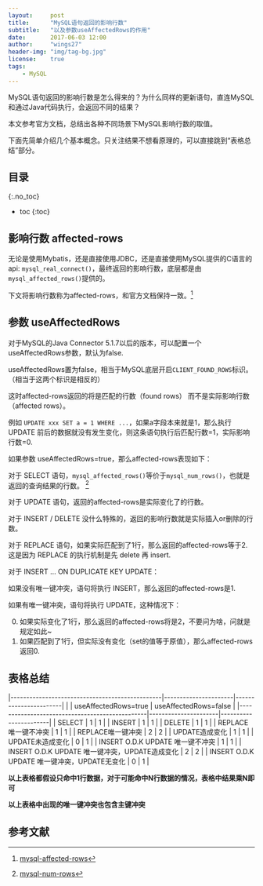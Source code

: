 ```yaml
---
layout:     post
title:      "MySQL语句返回的影响行数"
subtitle:   "以及参数useAffectedRows的作用"
date:       2017-06-03 12:00
author:     "wings27"
header-img: "img/tag-bg.jpg"
license:    true
tags:
    - MySQL
---
```



MySQL语句返回的影响行数是怎么得来的？为什么同样的更新语句，直连MySQL和通过Java代码执行，会返回不同的结果？

本文参考官方文档，总结出各种不同场景下MySQL影响行数的取值。

下面先简单介绍几个基本概念。只关注结果不想看原理的，可以直接跳到“表格总结”部分。


## 目录
{:.no_toc}

- toc
{:toc}

## 影响行数 affected-rows

无论是使用Mybatis，还是直接使用JDBC，还是直接使用MySQL提供的C语言的api: `mysql_real_connect()`，最终返回的影响行数，底层都是由`mysql_affected_rows()`提供的。

下文将影响行数称为affected-rows，和官方文档保持一致。[^1]


## 参数 useAffectedRows

对于MySQL的Java Connector 5.1.7以后的版本，可以配置一个useAffectedRows参数，默认为false.

useAffectedRows置为false，相当于MySQL底层开启`CLIENT_FOUND_ROWS`标识。（相当于这两个标识是相反的）

这时affected-rows返回的将是匹配的行数（found rows） 而不是实际影响行数（affected rows）。

例如 `UPDATE xxx SET a = 1 WHERE ...`，如果a字段本来就是1，那么执行 UPDATE 前后的数据就没有发生变化，则这条语句执行后匹配行数=1，实际影响行数=0.

如果参数 useAffectedRows=true，那么affected-rows表现如下：

对于 SELECT 语句，`mysql_affected_rows()`等价于`mysql_num_rows()`，也就是返回的查询结果的行数。 [^2]

对于 UPDATE 语句，返回的affected-rows是实际变化了的行数。

对于 INSERT / DELETE 没什么特殊的，返回的影响行数就是实际插入or删除的行数。

对于 REPLACE 语句，如果实际匹配到了1行，那么返回的affected-rows等于2. 这是因为 REPLACE 的执行机制是先 delete 再 insert.


对于 INSERT ... ON DUPLICATE KEY UPDATE：

如果没有唯一键冲突，语句将执行 INSERT，那么返回的affected-rows是1.

如果有唯一键冲突，语句将执行 UPDATE，这种情况下：

0. 如果实际变化了1行，那么返回的affected-rows将是2，不要问为啥，问就是规定如此~
0. 如果匹配到了1行，但实际没有变化（set的值等于原值），那么affected-rows返回0.


## 表格总结

|------------------------------------------------|----------------------|-----------------------|
|                                                | useAffectedRows=true | useAffectedRows=false |
|------------------------------------------------|----------------------|-----------------------|
| SELECT                                         |                    1 |                     1 |
| INSERT                                         |                    1 |                     1 |
| DELETE                                         |                    1 |                     1 |
| REPLACE唯一键不冲突                            |                    1 |                     1 |
| REPLACE唯一键冲突                              |                    2 |                     2 |
| UPDATE造成变化                                 |                    1 |                     1 |
| UPDATE未造成变化                               |                    0 |                     1 |
| INSERT O.D.K UPDATE 唯一键不冲突               |                    1 |                     1 |
| INSERT O.D.K UPDATE 唯一键冲突，UPDATE造成变化 |                    2 |                     2 |
| INSERT O.D.K UPDATE 唯一键冲突，UPDATE无变化   |                    0 |                     1 |

**以上表格都假设只命中1行数据，对于可能命中N行数据的情况，表格中结果乘N即可**

**以上表格中出现的唯一键冲突也包含主键冲突**


## 参考文献

[^1]: [mysql-affected-rows](https://dev.mysql.com/doc/refman/5.7/en/mysql-affected-rows.html)
[^2]: [mysql-num-rows](https://dev.mysql.com/doc/refman/5.7/en/mysql-num-rows.html)


